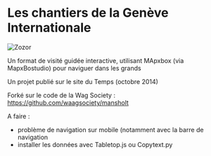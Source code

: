 Les chantiers de la Genève Internationale
========================================

![Zozor](http://www.letemps.ch/rw/Le_Temps/Quotidien/2014/10/03/Suisse/ImagesWeb/scroll1--672x359.jpg)

Un format de visité guidée interactive, utilisant MApxbox (via MapxBostudio) pour naviguer dans les grands

Un projet publié sur le site du Temps (octobre 2014) 

Forké sur le code de la Wag Society : https://github.com/waagsociety/mansholt

A faire : 
- problème de navigation sur mobile (notamment avec la barre de navigation
- installer les données avec Tabletop.js ou Copytext.py


